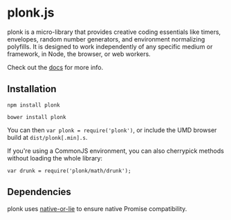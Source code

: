 
# plonk.js

plonk is a micro-library that provides creative coding essentials like timers, envelopes, random number generators, and environment normalizing polyfills. It is designed to work independently of any specific medium or framework, in Node, the browser, or web workers.

Check out the [docs](blob/master/doc/) for more info.

## Installation

```npm install plonk```

```bower install plonk```

You can then ```var plonk = require('plonk')```, or include the UMD browser build at ```dist/plonk[.min].s```.

If you're using a CommonJS environment, you can also cherrypick methods without loading the whole library:

```var drunk = require('plonk/math/drunk');```

## Dependencies

plonk uses [native-or-lie](https://github.com/nolanlawson/native-or-lie) to ensure native Promise compatibility.

